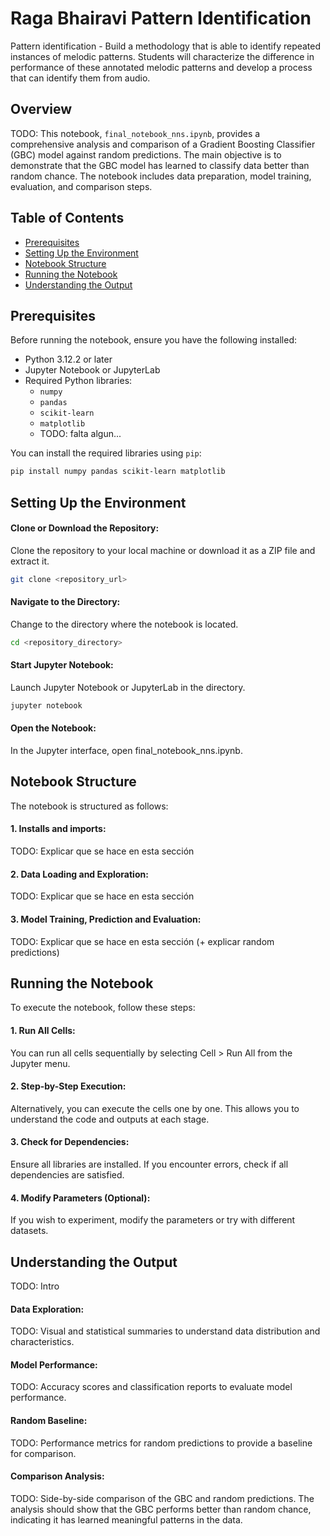 # Raga Bhairavi Pattern Identification
Pattern identification - Build a methodology that is able to identify repeated instances of melodic patterns. Students will characterize the difference in performance of these annotated melodic patterns and develop a process that can identify them from audio.

## Overview
TODO: 
This notebook, `final_notebook_nns.ipynb`, provides a comprehensive analysis and comparison of a Gradient Boosting Classifier (GBC) model against random predictions. The main objective is to demonstrate that the GBC model has learned to classify data better than random chance. The notebook includes data preparation, model training, evaluation, and comparison steps.

## Table of Contents

- [Prerequisites](#prerequisites)
- [Setting Up the Environment](#setting-up-the-environment)
- [Notebook Structure](#notebook-structure)
- [Running the Notebook](#running-the-notebook)
- [Understanding the Output](#understanding-the-output)

## Prerequisites

Before running the notebook, ensure you have the following installed:

- Python 3.12.2 or later
- Jupyter Notebook or JupyterLab
- Required Python libraries:
  - `numpy`
  - `pandas`
  - `scikit-learn`
  - `matplotlib`
  - TODO: falta algun...

You can install the required libraries using `pip`:

```bash
pip install numpy pandas scikit-learn matplotlib
```

## Setting Up the Environment
#### Clone or Download the Repository:
Clone the repository to your local machine or download it as a ZIP file and extract it.
```bash
git clone <repository_url>
```

#### Navigate to the Directory:
Change to the directory where the notebook is located.
```bash
cd <repository_directory>
```

#### Start Jupyter Notebook:
Launch Jupyter Notebook or JupyterLab in the directory.
```bash
jupyter notebook
```

#### Open the Notebook:
In the Jupyter interface, open final_notebook_nns.ipynb.


## Notebook Structure
The notebook is structured as follows:

#### 1. Installs and imports:
TODO: Explicar que se hace en esta sección

#### 2. Data Loading and Exploration:
TODO: Explicar que se hace en esta sección

#### 3. Model Training, Prediction and Evaluation:
TODO: Explicar que se hace en esta sección (+ explicar random predictions)


## Running the Notebook
To execute the notebook, follow these steps:

#### 1. Run All Cells:
You can run all cells sequentially by selecting Cell > Run All from the Jupyter menu.

#### 2. Step-by-Step Execution:
Alternatively, you can execute the cells one by one. This allows you to understand the code and outputs at each stage.

#### 3. Check for Dependencies:
Ensure all libraries are installed. If you encounter errors, check if all dependencies are satisfied.

#### 4. Modify Parameters (Optional):
If you wish to experiment, modify the parameters or try with different datasets.


## Understanding the Output
TODO: Intro
#### Data Exploration:
TODO: Visual and statistical summaries to understand data distribution and characteristics.

#### Model Performance:
TODO: Accuracy scores and classification reports to evaluate model performance.

#### Random Baseline:
TODO: Performance metrics for random predictions to provide a baseline for comparison.

#### Comparison Analysis:
TODO: Side-by-side comparison of the GBC and random predictions. The analysis should show that the GBC performs better than random chance, indicating it has learned meaningful patterns in the data.
